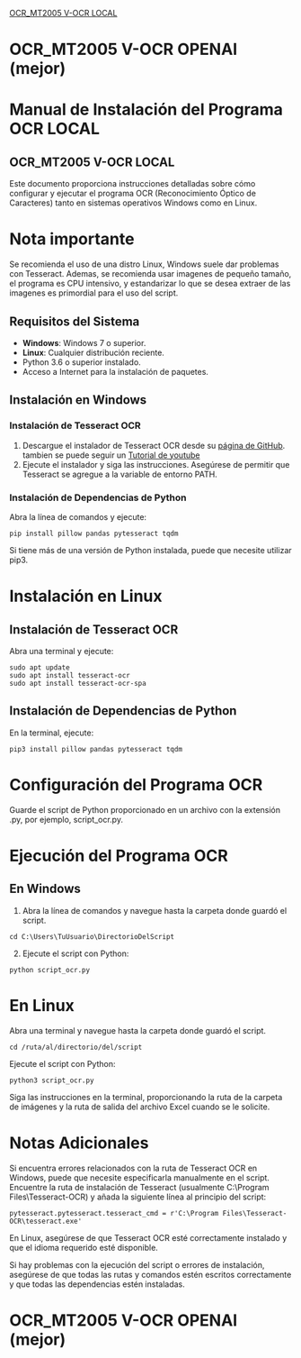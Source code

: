 [OCR_MT2005 V-OCR LOCAL](#OCR-MT2005-V-OCR-LOCAL)
# OCR_MT2005 V-OCR OPENAI (mejor)
# Manual de Instalación del Programa OCR LOCAL
## OCR_MT2005 V-OCR LOCAL
Este documento proporciona instrucciones detalladas sobre cómo configurar y ejecutar el programa OCR (Reconocimiento Óptico de Caracteres) tanto en sistemas operativos Windows como en Linux. 
# Nota importante
Se recomienda el uso de una distro Linux, Windows suele dar problemas con Tesseract. Ademas, se recomienda usar imagenes de pequeño tamaño, el programa es CPU intensivo, y estandarizar lo que se desea extraer de las imagenes es primordial para el uso del script.

## Requisitos del Sistema

- **Windows**: Windows 7 o superior.
- **Linux**: Cualquier distribución reciente.
- Python 3.6 o superior instalado.
- Acceso a Internet para la instalación de paquetes.

## Instalación en Windows

### Instalación de Tesseract OCR

1. Descargue el instalador de Tesseract OCR desde su [página de GitHub](https://github.com/tesseract-ocr/tesseract/releases). tambien se puede seguir un [Tutorial de youtube](https://www.youtube.com/watch?v=DG5D8A3zi4o)
2. Ejecute el instalador y siga las instrucciones. Asegúrese de permitir que Tesseract se agregue a la variable de entorno PATH.

### Instalación de Dependencias de Python

Abra la línea de comandos y ejecute:

```shell
pip install pillow pandas pytesseract tqdm
```
Si tiene más de una versión de Python instalada, puede que necesite utilizar pip3.

# Instalación en Linux
## Instalación de Tesseract OCR
Abra una terminal y ejecute:
```shell
sudo apt update
sudo apt install tesseract-ocr
sudo apt install tesseract-ocr-spa
```
## Instalación de Dependencias de Python
En la terminal, ejecute:
```shell
pip3 install pillow pandas pytesseract tqdm
```
# Configuración del Programa OCR
Guarde el script de Python proporcionado en un archivo con la extensión .py, por ejemplo, script_ocr.py.

# Ejecución del Programa OCR
## En Windows
1. Abra la línea de comandos y navegue hasta la carpeta donde guardó el script.
```shell
cd C:\Users\TuUsuario\DirectorioDelScript
```
2. Ejecute el script con Python:
```shell
python script_ocr.py
```
# En Linux
Abra una terminal y navegue hasta la carpeta donde guardó el script.
```shell
cd /ruta/al/directorio/del/script
```
Ejecute el script con Python:
```shell
python3 script_ocr.py
```
Siga las instrucciones en la terminal, proporcionando la ruta de la carpeta de imágenes y la ruta de salida del archivo Excel cuando se le solicite.

# Notas Adicionales
Si encuentra errores relacionados con la ruta de Tesseract OCR en Windows, puede que necesite especificarla manualmente en el script. Encuentre la ruta de instalación de Tesseract (usualmente C:\Program Files\Tesseract-OCR) y añada la siguiente línea al principio del script:
```shell
pytesseract.pytesseract.tesseract_cmd = r'C:\Program Files\Tesseract-OCR\tesseract.exe'
```
En Linux, asegúrese de que Tesseract OCR esté correctamente instalado y que el idioma requerido esté disponible.

Si hay problemas con la ejecución del script o errores de instalación, asegúrese de que todas las rutas y comandos estén escritos correctamente y que todas las dependencias estén instaladas.

# OCR_MT2005 V-OCR OPENAI (mejor)
